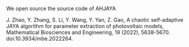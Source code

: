We open source the source code of AHJAYA

J. Zhao, Y. Zhang, S. Li, Y. Wang, Y. Yan, Z. Gao, A chaotic self-adaptive JAYA algorithm for parameter extraction of photovoltaic models, Mathematical Biosciences and Engineering, 19 (2022), 5638-5670. doi:10.3934/mbe.2022264.
